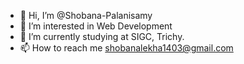 - 👋 Hi, I’m @Shobana-Palanisamy
- 👀 I’m interested in Web Development 
- 🌱 I’m currently studying at SIGC, Trichy.
- 📫 How to reach me shobanalekha1403@gmail.com

<!---
Shobana-Palanisamy/Shobana-Palanisamy is a ✨ special ✨ repository because its `README.md` (this file) appears on your GitHub profile.
You can click the Preview link to take a look at your changes.
--->
